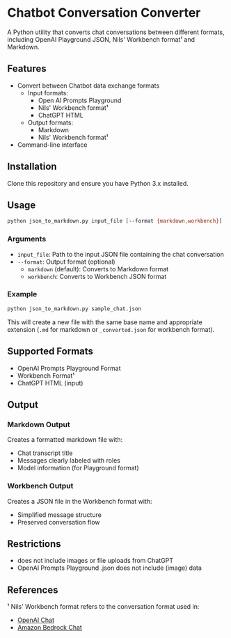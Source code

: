 # Chatbot Conversation Converter

A Python utility that converts chat conversations between different formats, including OpenAI Playground JSON, Nils' Workbench format¹ and Markdown.

## Features

- Convert between Chatbot data exchange formats
  - Input formats:
    - Open AI Prompts Playground
    - Nils' Workbench format¹
    - ChatGPT HTML
  - Output formats:
    - Markdown
    - Nils' Workbench format¹
- Command-line interface

## Installation

Clone this repository and ensure you have Python 3.x installed.

## Usage

```bash
python json_to_markdown.py input_file [--format {markdown,workbench}]
```

### Arguments

- `input_file`: Path to the input JSON file containing the chat conversation
- `--format`: Output format (optional)
  - `markdown` (default): Converts to Markdown format
  - `workbench`: Converts to Workbench JSON format

### Example

```bash
python json_to_markdown.py sample_chat.json
```

This will create a new file with the same base name and appropriate extension (`.md` for markdown or `_converted.json` for workbench format).

## Supported Formats

- OpenAI Prompts Playground Format
- Workbench Format¹
- ChatGPT HTML (input)

## Output

### Markdown Output
Creates a formatted markdown file with:
- Chat transcript title
- Messages clearly labeled with roles
- Model information (for Playground format)

### Workbench Output
Creates a JSON file in the Workbench format with:
- Simplified message structure
- Preserved conversation flow

## Restrictions
- does not include images or file uploads from ChatGPT
- OpenAI Prompts Playground .json does not include (image) data

## References

¹ Nils' Workbench format refers to the conversation format used in:
  - [OpenAI Chat](https://github.com/ndurner/oai_chat)
  - [Amazon Bedrock Chat](https://github.com/ndurner/amz_bedrock_chat)